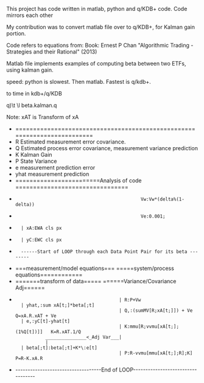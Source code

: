 This project has code written in matlab, python and q/KDB+ code.  Code mirrors each other 

My contribution was to convert matlab file over to q/KDB+, for Kalman gain portion.

Code refers to equations from:
Book: Ernest P Chan "Algorithmic Trading - Strategies and their Rational" (2013)

Matlab file implements examples of computing beta between two ETFs, using kalman gain. 

speed:  python is slowest.  Then matlab.  Fastest is q/kdb+.  

to time in kdb+/q/KDB

q)\t \l beta.kalman.q

Note: xAT is Transform of xA

+ =========================================================================
+ R  Estimated measurement error covariance. 
+ Q  Estimated process error covariance, measurement variance prediction
+ K  Kalman Gain
+ P  State Variance
+ e  measurement prediction error
+ yhat measurement prediction
+ ========================Analysis of code ================================
+ 													Vw:Vw*(delta%(1-delta))
+ 													Ve:0.001;
+ 		| xA:EWA cls px								
+ 		| yC:EWC cls px
+ 		------Start of LOOP through each Data Point Pair for its beta --------
+ ===measurement/model equations===     =====system/process equations============ 
+ =======transform of data=====          ======Variance/Covariance Adj======
+ 											| R:P+Vw
 	    | yhat,:sum xA[t;]*beta[;t]
 											| Q,:(sumMV[R;xA[t;]]) + Ve	       Q=xA.R.xAT + Ve	
 		| e,:yC[t]-yhat[t]
 											| K:mmu[R;vvmu[xA[t;];(1%Q[t])]]   K=R.xAT.1/Q
 				 _______________<_Adj Var___|				
 			     |
 	    | beta[;t]:beta[;t]+K*\:e[t]
 											| P:R-vvmu[mmu[xA[t;];R];K]  		P=R-K.xA.R
 													
+ -----------------------------------End of LOOP----------------------------------
													
					